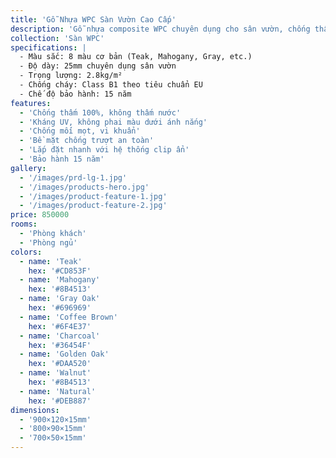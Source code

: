 ```yaml
---
title: 'Gỗ Nhựa WPC Sàn Vườn Cao Cấp'
description: 'Gỗ nhựa composite WPC chuyên dụng cho sân vườn, chống thấm hoàn toàn, chịu được mọi điều kiện thời tiết khắc nghiệt'
collection: 'Sàn WPC'
specifications: |
  - Màu sắc: 8 màu cơ bản (Teak, Mahogany, Gray, etc.)
  - Độ dày: 25mm chuyên dụng sân vườn
  - Trọng lượng: 2.8kg/m²
  - Chống cháy: Class B1 theo tiêu chuẩn EU
  - Chế độ bảo hành: 15 năm
features:
  - 'Chống thấm 100%, không thấm nước'
  - 'Kháng UV, không phai màu dưới ánh nắng'
  - 'Chống mối mọt, vi khuẩn'
  - 'Bề mặt chống trượt an toàn'
  - 'Lắp đặt nhanh với hệ thống clip ẩn'
  - 'Bảo hành 15 năm'
gallery:
  - '/images/prd-lg-1.jpg'
  - '/images/products-hero.jpg'
  - '/images/product-feature-1.jpg'
  - '/images/product-feature-2.jpg'
price: 850000
rooms:
  - 'Phòng khách'
  - 'Phòng ngủ'
colors:
  - name: 'Teak'
    hex: '#CD853F'
  - name: 'Mahogany'
    hex: '#8B4513'
  - name: 'Gray Oak'
    hex: '#696969'
  - name: 'Coffee Brown'
    hex: '#6F4E37'
  - name: 'Charcoal'
    hex: '#36454F'
  - name: 'Golden Oak'
    hex: '#DAA520'
  - name: 'Walnut'
    hex: '#8B4513'
  - name: 'Natural'
    hex: '#DEB887'
dimensions:
  - '900×120×15mm'
  - '800×90×15mm'
  - '700×50×15mm'
---
```

